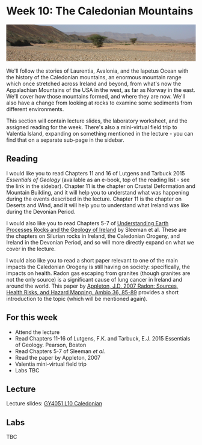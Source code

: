 # Week 10: The Caledonian Mountains

![Week 10 Cover image](./assets/images/oued.png)

We'll follow the stories of Laurentia, Avalonia, and the Iapetus Ocean with the history of the Caledonian mountains, an enormous mountain range which once stretched across Ireland and beyond, from what's now the Appalachian Mountains of the USA in the west, as far as Norway in the east. We'll cover how those mountains formed, and where they are now. We'll also have a change from looking at rocks to examine some sediments from different environments.

This section will contain lecture slides, the laboratory worksheet, and the assigned reading for the week. There's also a mini-virtual field trip to Valentia Island, expanding on something mentioned in the lecture - you can find that on a separate sub-page in the sidebar.

## Reading

I would like you to read Chapters 11 and 16 of Lutgens and Tarbuck 2015 *Essentials of Geology* (available as an e-book, top of the reading list - see the link in the sidebar). Chapter 11 is the chapter on Crustal Deformation and Mountain Building, and it will help you to understand what was happening during the events described in the lecture. Chapter 11 is the chapter on Deserts and Wind, and it will help you to understand what Ireland was like during the Devonian Period.

I would also like you to read Chapters 5-7 of [Understanding Earth Processes Rocks and the Geology of Ireland](https://gsi.ie/documents/UnderstandingEarth_bookmarked.pdf) by Sleeman et al. These are the chapters on Silurian rocks in Ireland, the Caledonian Orogeny, and Ireland in the Devonian Period, and so will more directly expand on what we cover in the lecture.

I would also like you to read a short paper relevant to one of the main impacts the Caledonian Orogeny is still having on society: specifically, the impacts on health. Radon gas escaping from granites (though granites are not the only source) is a significant cause of lung cancer in Ireland and around the world. This paper by [Appleton, J.D. 2007 Radon: Sources, Health Risks, and Hazard Mapping. Ambio 36, 85-89](https://www.jstor.org/stable/4315791) provides a short introduction to the topic (which will be mentioned again).

## For this week

 - Attend the lecture
 - Read Chapters 11-16 of Lutgens, F.K. and Tarbuck, E.J. 2015 Essentials of Geology. Pearson, Boston
 - Read Chapters 5-7 of Sleeman *et al.*
 - Read the paper by Appleton, 2007
 - Valentia mini-virtual field trip
 - Labs TBC

## Lecture

Lecture slides: [GY4051 L10 Caledonian](./assets/lectures/GY4051_L10_Caledonian.pdf)

## Labs

TBC

